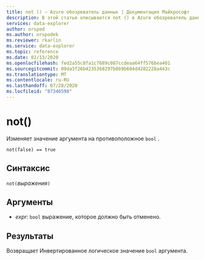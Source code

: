 ```yaml
---
title: not () — Azure обозреватель данных | Документация Майкрософт
description: В этой статье описывается not () в Azure обозреватель данных.
services: data-explorer
author: orspod
ms.author: orspodek
ms.reviewer: rkarlin
ms.service: data-explorer
ms.topic: reference
ms.date: 02/13/2020
ms.openlocfilehash: fed2a55c8fa1c7689c087ccdeaa64ff576bea401
ms.sourcegitcommit: 09da3f26b4235368297b8b9b604d4282228a443c
ms.translationtype: MT
ms.contentlocale: ru-RU
ms.lasthandoff: 07/28/2020
ms.locfileid: "87346598"
---
```

# <a name="not"></a>not()

Изменяет значение аргумента на противоположное `bool` .

```kusto
not(false) == true
```

## <a name="syntax"></a>Синтаксис

`not(`*выражения*`)`

## <a name="arguments"></a>Аргументы

* *expr*: `bool` выражение, которое должно быть отменено.

## <a name="returns"></a>Результаты

Возвращает Инвертированное логическое значение `bool` аргумента.
